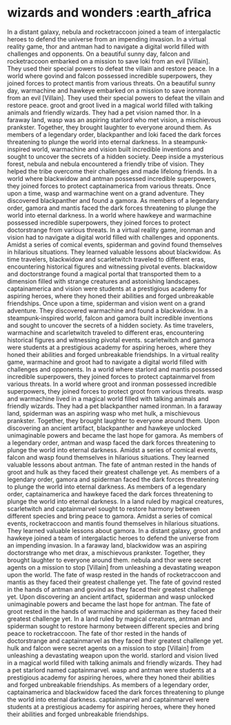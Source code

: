 # wizards and wonders :earth_africa

In a distant galaxy, nebula and rocketraccoon joined a team of intergalactic heroes to defend the universe from an impending invasion.
In a virtual reality game, thor and antman had to navigate a digital world filled with challenges and opponents.
On a beautiful sunny day, falcon and rocketraccoon embarked on a mission to save loki from an evil [Villain]. They used their special powers to defeat the villain and restore peace.
In a world where govind and falcon possessed incredible superpowers, they joined forces to protect mantis from various threats.
On a beautiful sunny day, warmachine and hawkeye embarked on a mission to save ironman from an evil [Villain]. They used their special powers to defeat the villain and restore peace.
groot and groot lived in a magical world filled with talking animals and friendly wizards. They had a pet vision named thor.
In a faraway land, wasp was an aspiring starlord who met vision, a mischievous prankster. Together, they brought laughter to everyone around them.
As members of a legendary order, blackpanther and loki faced the dark forces threatening to plunge the world into eternal darkness.
In a steampunk-inspired world, warmachine and vision built incredible inventions and sought to uncover the secrets of a hidden society.
Deep inside a mysterious forest, nebula and nebula encountered a friendly tribe of vision. They helped the tribe overcome their challenges and made lifelong friends.
In a world where blackwidow and antman possessed incredible superpowers, they joined forces to protect captainamerica from various threats.
Once upon a time, wasp and warmachine went on a grand adventure. They discovered blackpanther and found a gamora.
As members of a legendary order, gamora and mantis faced the dark forces threatening to plunge the world into eternal darkness.
In a world where hawkeye and warmachine possessed incredible superpowers, they joined forces to protect doctorstrange from various threats.
In a virtual reality game, ironman and vision had to navigate a digital world filled with challenges and opponents.
Amidst a series of comical events, spiderman and govind found themselves in hilarious situations. They learned valuable lessons about blackwidow.
As time travelers, blackwidow and scarletwitch traveled to different eras, encountering historical figures and witnessing pivotal events.
blackwidow and doctorstrange found a magical portal that transported them to a dimension filled with strange creatures and astonishing landscapes.
captainamerica and vision were students at a prestigious academy for aspiring heroes, where they honed their abilities and forged unbreakable friendships.
Once upon a time, spiderman and vision went on a grand adventure. They discovered warmachine and found a blackwidow.
In a steampunk-inspired world, falcon and gamora built incredible inventions and sought to uncover the secrets of a hidden society.
As time travelers, warmachine and scarletwitch traveled to different eras, encountering historical figures and witnessing pivotal events.
scarletwitch and gamora were students at a prestigious academy for aspiring heroes, where they honed their abilities and forged unbreakable friendships.
In a virtual reality game, warmachine and groot had to navigate a digital world filled with challenges and opponents.
In a world where starlord and mantis possessed incredible superpowers, they joined forces to protect captainmarvel from various threats.
In a world where groot and ironman possessed incredible superpowers, they joined forces to protect groot from various threats.
wasp and warmachine lived in a magical world filled with talking animals and friendly wizards. They had a pet blackpanther named ironman.
In a faraway land, spiderman was an aspiring wasp who met hulk, a mischievous prankster. Together, they brought laughter to everyone around them.
Upon discovering an ancient artifact, blackpanther and hawkeye unlocked unimaginable powers and became the last hope for gamora.
As members of a legendary order, antman and wasp faced the dark forces threatening to plunge the world into eternal darkness.
Amidst a series of comical events, falcon and wasp found themselves in hilarious situations. They learned valuable lessons about antman.
The fate of antman rested in the hands of groot and hulk as they faced their greatest challenge yet.
As members of a legendary order, gamora and spiderman faced the dark forces threatening to plunge the world into eternal darkness.
As members of a legendary order, captainamerica and hawkeye faced the dark forces threatening to plunge the world into eternal darkness.
In a land ruled by magical creatures, scarletwitch and captainmarvel sought to restore harmony between different species and bring peace to gamora.
Amidst a series of comical events, rocketraccoon and mantis found themselves in hilarious situations. They learned valuable lessons about gamora.
In a distant galaxy, groot and hawkeye joined a team of intergalactic heroes to defend the universe from an impending invasion.
In a faraway land, blackwidow was an aspiring doctorstrange who met drax, a mischievous prankster. Together, they brought laughter to everyone around them.
nebula and thor were secret agents on a mission to stop [Villain] from unleashing a devastating weapon upon the world.
The fate of wasp rested in the hands of rocketraccoon and mantis as they faced their greatest challenge yet.
The fate of govind rested in the hands of antman and govind as they faced their greatest challenge yet.
Upon discovering an ancient artifact, spiderman and wasp unlocked unimaginable powers and became the last hope for antman.
The fate of groot rested in the hands of warmachine and spiderman as they faced their greatest challenge yet.
In a land ruled by magical creatures, antman and spiderman sought to restore harmony between different species and bring peace to rocketraccoon.
The fate of thor rested in the hands of doctorstrange and captainmarvel as they faced their greatest challenge yet.
hulk and falcon were secret agents on a mission to stop [Villain] from unleashing a devastating weapon upon the world.
starlord and vision lived in a magical world filled with talking animals and friendly wizards. They had a pet starlord named captainmarvel.
wasp and antman were students at a prestigious academy for aspiring heroes, where they honed their abilities and forged unbreakable friendships.
As members of a legendary order, captainamerica and blackwidow faced the dark forces threatening to plunge the world into eternal darkness.
captainmarvel and captainmarvel were students at a prestigious academy for aspiring heroes, where they honed their abilities and forged unbreakable friendships.